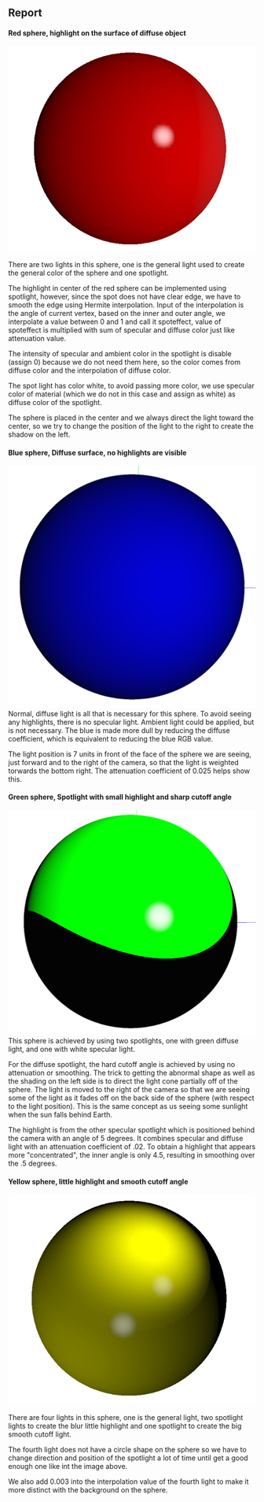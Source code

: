 ## Report


#### Red sphere, highlight on the surface of diffuse object
![alt text](./imgs/red-sphere.png)

There are two lights in this sphere, one is the general light used to create the general color of the sphere and one spotlight.

The highlight in center of the red sphere can be implemented using spotlight, however, since the spot does not have clear edge, we have to smooth the edge using Hermite interpolation. Input of the interpolation is the angle of current vertex, based on the inner and outer angle, we interpolate a value between 0 and 1 and call it spoteffect, value of spoteffect is multiplied with sum of specular and diffuse color just like attenuation value.

The intensity of specular and ambient color in the spotlight is disable (assign 0) because we do not need them here, so the color comes from diffuse color and the interpolation of diffuse color.

The spot light has color white, to avoid passing more color, we use specular color of material (which we do not in this case and assign as white) as diffuse color of the spotlight.

The sphere is placed in the center and we always direct the light toward the center, so we try to change the position of the light to the right to create the shadow on the left.


#### Blue sphere, Diffuse surface, no highlights are visible
![alt text](./imgs/blue-sphere.png)
Normal, diffuse light is all that is necessary for this sphere. To avoid seeing any highlights, there is no specular light. Ambient light could be applied, but is not necessary. The blue is made more dull by reducing the diffuse coefficient, which is equivalent to reducing the blue RGB value.

The light position is 7 units in front of the face of the sphere we are seeing, just forward and to the right of the camera, so that the light is weighted torwards the bottom right. The attenuation coefficient of 0.025 helps show this.


#### Green sphere, Spotlight with small highlight and sharp cutoff angle
![alt text](./imgs/green-sphere.png)
This sphere is achieved by using two spotlights, one with green diffuse light, and one with white specular light.

For the diffuse spotlight, the hard cutoff angle is achieved by using no attenuation or smoothing. The trick to getting the abnormal shape as well as the shading on the left side is to direct the light cone partially off of the sphere. The light is moved to the right of the camera so that we are seeing some of the light as it fades off on the back side of the sphere (with respect to the light position). This is the same concept as us seeing some sunlight when the sun falls behind Earth.

The highlight is from the other specular spotlight which is positioned behind the camera with an angle of 5 degrees. It combines specular and diffuse light with an attenuation coefficient of .02. To obtain a highlight that appears more "concentrated", the inner angle is only 4.5, resulting in smoothing over the .5 degrees.


#### Yellow sphere, little highlight and smooth cutoff angle
![alt text](./imgs/yellow-sphere.png)

There are four lights in this sphere, one is the general light, two spotlight lights to create the blur little highlight and one spotlight to create the big smooth cutoff light.

The fourth light does not have a circle shape on the sphere so we have to change direction and position of the spotlight a lot of time until get a good enough one like int the image above.

We also add 0.003 into the interpolation value of the fourth light to make it more distinct with the background on the sphere. 
